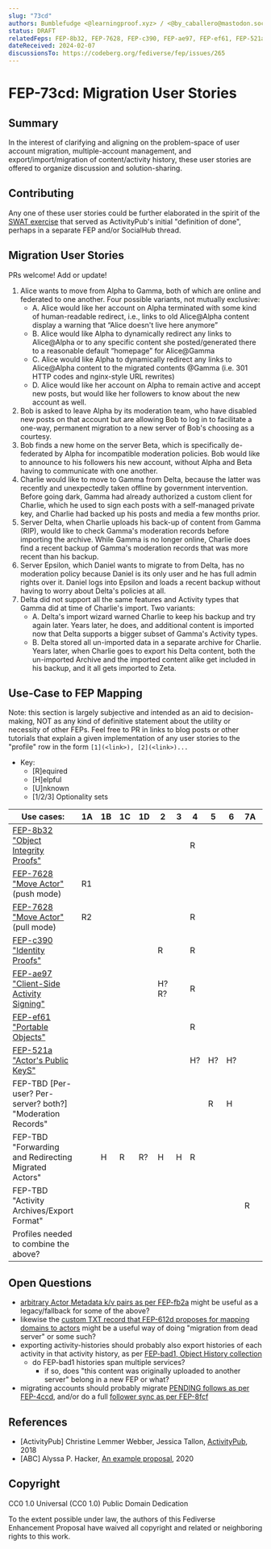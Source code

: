 ```yaml
---
slug: "73cd"
authors: Bumblefudge <@learningproof.xyz> / <@by_caballero@mastodon.social>
status: DRAFT
relatedFeps: FEP-8b32, FEP-7628, FEP-c390, FEP-ae97, FEP-ef61, FEP-521a
dateReceived: 2024-02-07
discussionsTo: https://codeberg.org/fediverse/fep/issues/265
---
```

# FEP-73cd: Migration User Stories

## Summary

In the interest of clarifying and aligning on the problem-space of user account migration, multiple-account management, and export/import/migration of content/activity history, these user stories are offered to organize discussion and solution-sharing.

## Contributing

Any one of these user stories could be further elaborated in the spirit of the [SWAT exercise](https://www.w3.org/2005/Incubator/federatedsocialweb/wiki/SWAT0) that served as ActivityPub's initial "definition of done", perhaps in a separate FEP and/or SocialHub thread.

## Migration User Stories

PRs welcome! Add or update!

1. Alice wants to move from Alpha to Gamma, both of which are online and federated to one another. Four possible variants, not mutually exclusive:
    * A. Alice would like her account on Alpha terminated with some kind of human-readable redirect, i.e., links to old Alice@Alpha content display a warning that “Alice doesn't live here anymore”
    * B. Alice would like Alpha to dynamically redirect any links to Alice@Alpha or to any specific content she posted/generated there to a reasonable default “homepage” for Alice@Gamma
    * C. Alice would like Alpha to dynamically redirect any links to Alice@Alpha content to the migrated contents @Gamma (i.e. 301 HTTP codes and nginx-style URL rewrites)
    * D. Alice would like her account on Alpha to remain active and accept new posts, but would like her followers to know about the new account as well.
2. Bob is asked to leave Alpha by its moderation team, who have disabled new posts on that account but are allowing Bob to log in to facilitate a one-way, permanent migration to a new server of Bob's choosing as a courtesy.
3. Bob finds a new home on the server Beta, which is specifically de-federated by Alpha for incompatible moderation policies. Bob would like to announce to his followers his new account, without Alpha and Beta having to communicate with one another.
4. Charlie would like to move to Gamma from Delta, because the latter was recently and unexpectedly taken offline by government intervention. Before going dark, Gamma had already authorized a custom client for Charlie, which he used to sign each posts with a self-managed private key, and Charlie had backed up his posts and media a few months prior.
5. Server Delta, when Charlie uploads his back-up of content from Gamma (RIP), would like to check Gamma's moderation records before importing the archive. While Gamma is no longer online, Charlie does find a recent backup of Gamma's moderation records that was more recent than his backup.
6. Server Epsilon, which Daniel wants to migrate to from Delta, has no moderation policy because Daniel is its only user and he has full admin rights over it. Daniel logs into Epsilon and loads a recent backup without having to worry about Delta's policies at all.
7. Delta did not support all the same features and Activity types that Gamma did at time of Charlie's import. Two variants:
    * A. Delta's import wizard warned Charlie to keep his backup and try again later. Years later, he does, and additional content is imported now that Delta supports a bigger subset of Gamma's Activity types.
    * B. Delta stored all un-imported data in a separate archive for Charlie. Years later, when Charlie goes to export his Delta content, both the un-imported Archive and the imported content alike get included in his backup, and it all gets imported to Zeta.

## Use-Case to FEP Mapping

Note: this section is largely subjective and intended as an aid to decision-making, NOT as any kind of definitive statement about the utility or necessity of other FEPs.
Feel free to PR in links to blog posts or other tutorials that explain a given implementation of any user stories to the "profile" row in the form `[1](<link>), [2](<link>)...`

* Key:
  * [R]equired
  * [H]elpful
  * [U]nknown
  * [1/2/3] Optionality sets

|Use cases:|1A|1B|1C|1D|2|3|4|5|6|7A|7B|
|---|---|---|---|---|---|---|---|---|---|---|---|
|[FEP-8b32 "Object Integrity Proofs"](https://codeberg.org/fediverse/fep/src/branch/main/fep/8b32/fep-8b32.md)|||||||R|||||
|[FEP-7628 "Move Actor"](https://codeberg.org/fediverse/fep/src/branch/main/fep/7628/fep-7628.md) (push mode)|R1|||||||||||
|[FEP-7628 "Move Actor"](https://codeberg.org/fediverse/fep/src/branch/main/fep/7628/fep-7628.md) (pull mode)|R2||||||R|||||
|[FEP-c390 "Identity Proofs"](https://codeberg.org/fediverse/fep/src/branch/main/fep/c390/fep-c390.md)|||||R||R|||||
|[FEP-ae97 "Client-Side Activity Signing"](https://codeberg.org/fediverse/fep/src/branch/main/fep/ae97/fep-ae97.md)|||||H?R?||R|||||
|[FEP-ef61 "Portable Objects"](https://codeberg.org/fediverse/fep/src/branch/main/fep/ef61/fep-ef61.md)|||||||R|||||
|[FEP-521a "Actor's Public KeyS"](https://codeberg.org/fediverse/fep/src/branch/main/fep/521a/fep-521a.md)|||||||H?|H?|H?|||
|FEP-TBD [Per-user? Per-server? both?] "Moderation Records"||||||||R|H|||
|FEP-TBD "Forwarding and Redirecting Migrated Actors"||H|R|R?|H|H|R|||||
|FEP-TBD "Activity Archives/Export Format"||||||||||R|R|
|Profiles needed to combine the above?||||||||||||

## Open Questions

* [arbitrary Actor Metadata k/v pairs as per FEP-fb2a](https://codeberg.org/fediverse/fep/src/branch/main/fep/fb2a/fep-fb2a.md) might be useful as a legacy/fallback for some of the above?
* likewise the [custom TXT record that FEP-612d proposes for mapping domains to actors](https://codeberg.org/fediverse/fep/src/branch/main/fep/612d/fep-612d.md) might be a useful way of doing "migration from dead server" or some such?
* exporting activity-histories should probably also export histories of each activity in that activity history, as per [FEP-bad1, Object History collection](https://codeberg.org/fediverse/fep/src/branch/main/fep/bad1/fep-bad1.md)
  * do FEP-bad1 histories span multiple services?
    * if so, does "this content was originally uploaded to another server" belong in a new FEP or what?
* migrating accounts should probably migrate [PENDING follows as per FEP-4ccd](https://codeberg.org/fediverse/fep/src/branch/main/fep/4ccd/fep-4ccd.md), and/or do a full [follower sync as per FEP-8fcf](https://codeberg.org/fediverse/fep/src/branch/main/fep/8fcf/fep-8fcf.md)

## References

* [ActivityPub] Christine Lemmer Webber, Jessica Tallon, [ActivityPub](https://www.w3.org/TR/activitypub/), 2018
* [ABC] Alyssa P. Hacker, [An example proposal](http://abc.example/abc.html), 2020

## Copyright

CC0 1.0 Universal (CC0 1.0) Public Domain Dedication

To the extent possible under law, the authors of this Fediverse Enhancement Proposal have waived all copyright and related or neighboring rights to this work.

